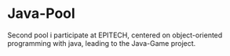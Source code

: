 # Java-Pool
Second pool i participate at EPITECH, centered on object-oriented programming with java, leading to the Java-Game project.
